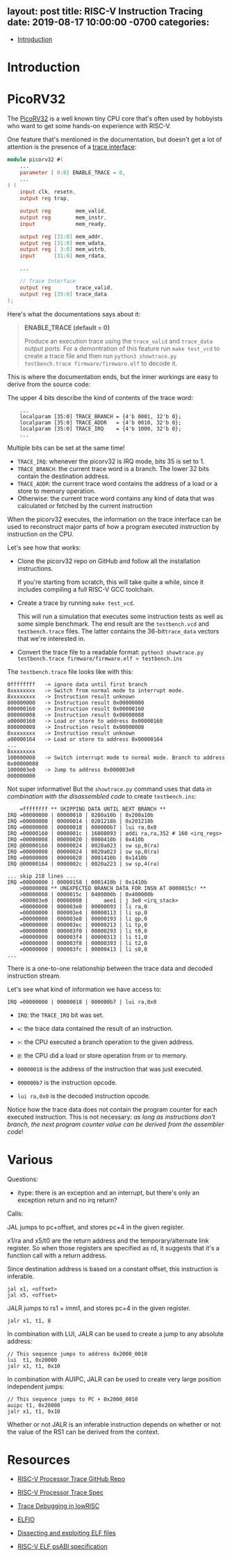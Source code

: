 
layout: post
title: RISC-V Instruction Tracing
date:   2019-08-17 10:00:00 -0700
categories:
---

* [Introduction](#introduction)

# Introduction

# PicoRV32

The [PicoRV32](https://github.com/cliffordwolf/picorv32) is a well known tiny CPU core that's often used by hobbyists who want
to get some hands-on experience with RISC-V.

One feature that's mentioned in the documentation, but doesn't get a lot of attention is the presence of a 
[trace interface](https://github.com/cliffordwolf/picorv32/blob/d124abbacd655e449becb9a05cb70ff45c50fa9b/picorv32.v#L157-L159?):

```Verilog
module picorv32 #(
    ...
	parameter [ 0:0] ENABLE_TRACE = 0,
    ...
) (
	input clk, resetn,
	output reg trap,

	output reg        mem_valid,
	output reg        mem_instr,
	input             mem_ready,

	output reg [31:0] mem_addr,
	output reg [31:0] mem_wdata,
	output reg [ 3:0] mem_wstrb,
	input      [31:0] mem_rdata,

    ...

	// Trace Interface
	output reg        trace_valid,
	output reg [35:0] trace_data
);
```

Here's what the documentations says about it:

> **ENABLE_TRACE (default = 0)**
>
> Produce an execution trace using the `trace_valid` and `trace_data` output ports. For a demontration of this 
> feature run `make test_vcd` to create a trace file and then run `python3 showtrace.py testbench.trace firmware/firmware.elf` to decode it.

This is where the documentation ends, but the inner workings are easy to derive from the source code:

The upper 4 bits describe the kind of contents of the trace word:
```
    ...
	localparam [35:0] TRACE_BRANCH = {4'b 0001, 32'b 0};
	localparam [35:0] TRACE_ADDR   = {4'b 0010, 32'b 0};
	localparam [35:0] TRACE_IRQ    = {4'b 1000, 32'b 0};
    ...
```

Multiple bits can be set at the same time!

* `TRACE_IRQ`: whenever the picorv32 is IRQ mode, bits 35 is set to 1.
* `TRACE_BRANCH`: the current trace word is a branch. The lower 32 bits contain the destination address.
* `TRACE_ADDR`: the current trace word contains the address of a load or a store to memory operation.
* Otherwise: the current trace word contains any kind of data that was calculated or fetched by the current instruction

When the picorv32 executes, the information on the trace interface can be used to reconstruct major parts of how
a program executed instruction by instruction on the CPU.

Let's see how that works:

* Clone the picorv32 repo on GitHub and follow all the installation instructions.

    If you're starting from scratch, this will take quite a while, since it includes compiling a full
    RISC-V GCC toolchain.

* Create a trace by running `make test_vcd`.

    This will run a simulation that executes some instruction tests as well as some simple benchmark.
    The end result are the `testbench.vcd` and `testbench.trace` files. The latter contains the 36-bit`trace_data`
    vectors that we're interested in.

* Convert the trace file to a readable format: `python3 showtrace.py testbench.trace firmware/firmware.elf > testbench.ins`


The `testbench.trace` file looks like with this:

```
0ffffffff   -> ignore data until first branch
8xxxxxxxx   -> Switch from normal mode to interrupt mode. 
8xxxxxxxx   -> Instruction result unknown
800000000   -> Instruction result 0x00000000
800000160   -> Instruction result 0x00000160
800000008   -> Instruction result 0x00000008      
a00000160   -> Load or store to address 0x00000160
800000008   -> Instruction result 0x00000008
8xxxxxxxx   -> Instruction result unknown
a00000164   -> Load or store to address 0x00000164
...
8xxxxxxxx
100000008   -> Switch interrupt mode to normal mode. Branch to address 0x00000008
1000003e0   -> Jump to address 0x000003e0
000000000
```

Not super informative! But the `showtrace.py` command uses that data 
*in combination with the disassembled code* to create `testbench.ins`:

```
    =ffffffff ** SKIPPING DATA UNTIL NEXT BRANCH **
IRQ =00000000 | 00000010 | 0200a10b | 0x200a10b
IRQ =00000000 | 00000014 | 0201218b | 0x201218b
IRQ =00000000 | 00000018 | 000000b7 | lui ra,0x0
IRQ =00000160 | 0000001c | 16008093 | addi ra,ra,352 # 160 <irq_regs>
IRQ =00000008 | 00000020 | 0000410b | 0x410b
IRQ @00000160 | 00000024 | 0020a023 | sw sp,0(ra)
IRQ =00000008 | 00000024 | 0020a023 | sw sp,0(ra)
IRQ =00000000 | 00000028 | 0001410b | 0x1410b
IRQ @00000164 | 0000002c | 0020a223 | sw sp,4(ra)

... skip 218 lines ...
IRQ =00000000 | 00000158 | 0001410b | 0x1410b
    >00000008 ** UNEXPECTED BRANCH DATA FOR INSN AT 0000015c! **
    >00000008 | 0000015c | 0400000b | 0x400000b
    >000003e0 | 00000008 |     aee1 | j 3e0 <irq_stack>
    =00000000 | 000003e0 | 00000093 | li ra,0
    =00000000 | 000003e4 | 00000113 | li sp,0
    =00000000 | 000003e8 | 00000193 | li gp,0
    =00000000 | 000003ec | 00000213 | li tp,0
    =00000000 | 000003f0 | 00000293 | li t0,0
    =00000000 | 000003f4 | 00000313 | li t1,0
    =00000000 | 000003f8 | 00000393 | li t2,0
    =00000000 | 000003fc | 00000413 | li s0,0
...

```

There is a one-to-one relationship between the trace data and decoded instruction stream.

Let's see what kind of information we have access to:

```
IRQ =00000000 | 00000018 | 000000b7 | lui ra,0x0
```

* `IRQ`: the `TRACE_IRQ` bit was set. 
* `=`:  the trace data contained the result of an instruction.
* `>`: the CPU executed a branch operation to the given address.
* `@`: the CPU did a load or store operation from or to memory.

* `00000018` is the address of the instruction that was just executed.
* `000000b7` is the instruction opcode.
* `lui ra,0x0` is the decoded instruction opcode.

Notice how the trace data does not contain the program counter for each executed instruction. This is not necessary:
*as long as instructions don't branch, the next program counter value can be derived from the assembler code*!

# Various

Questions:

* itype: there is an exception and an interrupt, but there's only an exception return and no irq return?


Calls:

JAL jumps to pc+offset, and stores pc+4 in the given register.

x1/ra and x5/t0 are the return address and the temporary/alternate link register. So when those registers
are specified as rd, it suggests that it's a function call with a return address.

Since destination address is based on a constant offset, this instruction is inferable.

    jal x1, <offset>
    jal x5, <offset>

JALR jumps to rs1 + imm1, and stores pc+4 in the given register.

    jalr x1, t1, 8

In combination with LUI, JALR can be used to create a jump to any absolute address:

    // This sequence jumps to address 0x2000_0010
    lui  t1, 0x20000
    jalr x1, t1, 0x10

In combination with AUIPC, JALR can be used to create very large position independent jumps:

    // This sequence jumps to PC + 0x2000_0010
    auipc t1, 0x20000
    jalr x1, t1, 0x10

Whether or not JALR is an inferable instruction depends on whether or not the value of the RS1 can be derived
from the context.



# Resources

* [RISC-V Processor Trace GitHub Repo](https://github.com/riscv/riscv-trace-spec)
* [RISC-V Processor Trace Spec](https://github.com/riscv/riscv-trace-spec/raw/master/riscv-trace-spec.pdf)
* [Trace Debugging in lowRISC](https://riscv.org/wp-content/uploads/2016/07/Tue1200_TracelowRISC_WeiSong.pdf)

* [ELFIO](http://elfio.sourceforge.net)
* [Dissecting and exploiting ELF files](https://0x00sec.org/t/dissecting-and-exploiting-elf-files/7267)
* [RISC-V ELF psABI specification](https://github.com/riscv/riscv-elf-psabi-doc/blob/master/riscv-elf.md)
